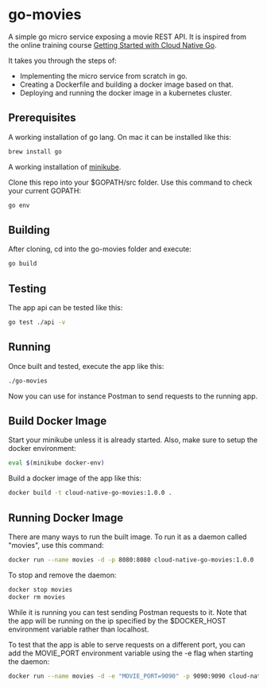 # go-movies
A simple go micro service exposing a movie REST API. 
It is inspired from the online training course [Getting Started with Cloud Native Go](https://www.linkedin.com/learning/getting-started-with-cloud-native-go).

It takes you through the steps of:
- Implementing the micro service from scratch in go.
- Creating a Dockerfile and building a docker image based on that.
- Deploying and running the docker image in a kubernetes cluster.
## Prerequisites
A working installation of go lang.
On mac it can be installed like this:
```bash
brew install go
```
A working installation of [minikube](https://kubernetes.io/docs/tasks/tools/install-minikube/).

Clone this repo into your $GOPATH/src folder. 
Use this command to check your current GOPATH:
```bash
go env
```
## Building
After cloning, cd into the go-movies folder and execute:
```bash
go build
```
## Testing
The app api can be tested like this:
```bash
go test ./api -v
```

## Running
Once built and tested, execute the app like this:
```bash
./go-movies
```
Now you can use for instance Postman to send requests to the running app.

## Build Docker Image
Start your minikube unless it is already started. 
Also, make sure to setup the docker environment:
```bash
eval $(minikube docker-env)
```
Build a docker image of the app like this:
```bash
docker build -t cloud-native-go-movies:1.0.0 .
```
## Running Docker Image
There are many ways to run the built image. 
To run it as a daemon called "movies", use this command:
```bash
docker run --name movies -d -p 8080:8080 cloud-native-go-movies:1.0.0
```
To stop and remove the daemon:
```bash
docker stop movies
docker rm movies
```
While it is running you can test sending Postman requests to it. 
Note that the app will be running on the ip specified by the $DOCKER_HOST environment variable rather than localhost.

To test that the app is able to serve requests on a different port, you can add the MOVIE_PORT environment variable using the -e flag when starting the daemon:
```bash
docker run --name movies -d -e "MOVIE_PORT=9090" -p 9090:9090 cloud-native-go-movies:1.0.0
```

